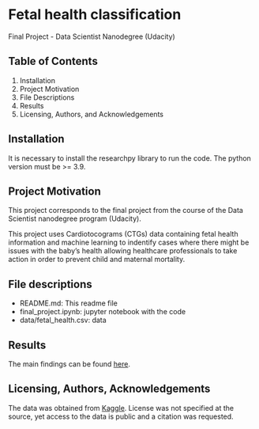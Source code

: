 # Fetal health classification

Final Project - Data Scientist Nanodegree (Udacity)

## Table of Contents

1. Installation
2. Project Motivation
3. File Descriptions
4. Results
5. Licensing, Authors, and Acknowledgements

## Installation
It is necessary to install the researchpy library to run the code. The python version must be >= 3.9.

## Project Motivation
This project corresponds to the final project from the course of the Data Scientist nanodegree program (Udacity). 

This project uses Cardiotocograms (CTGs) data containing fetal health information and machine learning to indentify cases where there might be issues with the baby’s health allowing healthcare professionals to take action in order to prevent child and maternal mortality.

## File descriptions
- README.md: This readme file
- final_project.ipynb: jupyter notebook with the code 
- data/fetal_health.csv: data 

## Results
The main findings can be found [here](https://medium.com/@sgomes.karla/fetal-health-classification-udacity-data-scientist-capstone-project-89dfca0b00e7).

## Licensing, Authors, Acknowledgements
The data was obtained from [Kaggle](https://www.kaggle.com/datasets/andrewmvd/fetal-health-classification). License was not specified at the source, yet access to the data is public and a citation was requested.